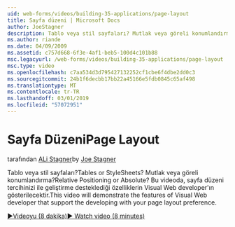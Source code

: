 ```yaml
---
uid: web-forms/videos/building-35-applications/page-layout
title: Sayfa düzeni | Microsoft Docs
author: JoeStagner
description: Tablo veya stil sayfaları? Mutlak veya göreli konumlandırma? Bu video ile yo geliştirme destekleyen Visual Web developer özelliklerini gösteren...
ms.author: riande
ms.date: 04/09/2009
ms.assetid: c757d668-6f3e-4af1-beb5-100d4c101b88
msc.legacyurl: /web-forms/videos/building-35-applications/page-layout
msc.type: video
ms.openlocfilehash: c7aa534d3d795427132252cf1cbe6f4dbe2dd0c3
ms.sourcegitcommit: 24b1f6decbb17bb22a45166e5fdb0845c65af498
ms.translationtype: MT
ms.contentlocale: tr-TR
ms.lasthandoff: 03/01/2019
ms.locfileid: "57072951"
---
```

<a name="page-layout"></a><span data-ttu-id="e225e-105">Sayfa Düzeni</span><span class="sxs-lookup"><span data-stu-id="e225e-105">Page Layout</span></span>
====================
<span data-ttu-id="e225e-106">tarafından [ALi Stagner](https://github.com/JoeStagner)</span><span class="sxs-lookup"><span data-stu-id="e225e-106">by [Joe Stagner](https://github.com/JoeStagner)</span></span>

<span data-ttu-id="e225e-107">Tablo veya stil sayfaları?</span><span class="sxs-lookup"><span data-stu-id="e225e-107">Tables or StyleSheets?</span></span> <span data-ttu-id="e225e-108">Mutlak veya göreli konumlandırma?</span><span class="sxs-lookup"><span data-stu-id="e225e-108">Relative Positioning or Absolute?</span></span> <span data-ttu-id="e225e-109">Bu videoda, sayfa düzeni tercihinizi ile geliştirme desteklediği özelliklerin Visual Web developer'ın gösterilecektir.</span><span class="sxs-lookup"><span data-stu-id="e225e-109">This video will demonstrate the features of Visual Web developer that support the developing with your page layout preference.</span></span>

[<span data-ttu-id="e225e-110">&#9654;Videoyu (8 dakika)</span><span class="sxs-lookup"><span data-stu-id="e225e-110">&#9654; Watch video (8 minutes)</span></span>](https://channel9.msdn.com/Blogs/ASP-NET-Site-Videos/page-layout)
